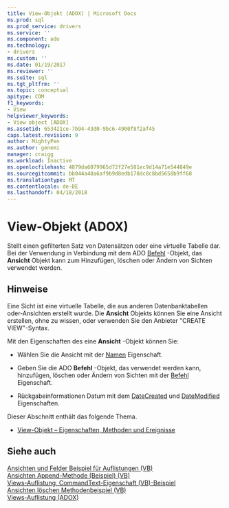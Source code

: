 ```yaml
---
title: View-Objekt (ADOX) | Microsoft Docs
ms.prod: sql
ms.prod_service: drivers
ms.service: ''
ms.component: ado
ms.technology:
- drivers
ms.custom: ''
ms.date: 01/19/2017
ms.reviewer: ''
ms.suite: sql
ms.tgt_pltfrm: ''
ms.topic: conceptual
apitype: COM
f1_keywords:
- View
helpviewer_keywords:
- View object [ADOX]
ms.assetid: 653421ce-7b94-43d0-9bc6-4900f8f2af45
caps.latest.revision: 9
author: MightyPen
ms.author: genemi
manager: craigg
ms.workload: Inactive
ms.openlocfilehash: 4879da6079965d72f27e581ec9d14a71e544849e
ms.sourcegitcommit: bb044a48a6af9b9d8edb178dc8c8bd5658b9ff68
ms.translationtype: MT
ms.contentlocale: de-DE
ms.lasthandoff: 04/18/2018
---
```

# <a name="view-object-adox"></a>View-Objekt (ADOX)
Stellt einen gefilterten Satz von Datensätzen oder eine virtuelle Tabelle dar. Bei der Verwendung in Verbindung mit dem ADO [Befehl](../../../ado/reference/ado-api/command-object-ado.md) -Objekt, das **Ansicht** Objekt kann zum Hinzufügen, löschen oder Ändern von Sichten verwendet werden.  
  
## <a name="remarks"></a>Hinweise  
 Eine Sicht ist eine virtuelle Tabelle, die aus anderen Datenbanktabellen oder-Ansichten erstellt wurde. Die **Ansicht** Objekts können Sie eine Ansicht erstellen, ohne zu wissen, oder verwenden Sie den Anbieter "CREATE VIEW"-Syntax.  
  
 Mit den Eigenschaften des eine **Ansicht** -Objekt können Sie:  
  
-   Wählen Sie die Ansicht mit der [Namen](../../../ado/reference/adox-api/name-property-adox.md) Eigenschaft.  
  
-   Geben Sie die ADO **Befehl** -Objekt, das verwendet werden kann, hinzufügen, löschen oder Ändern von Sichten mit der [Befehl](../../../ado/reference/adox-api/command-property-adox.md) Eigenschaft.  
  
-   Rückgabeinformationen Datum mit dem [DateCreated](../../../ado/reference/adox-api/datecreated-property-adox.md) und [DateModified](../../../ado/reference/adox-api/datemodified-property-adox.md) Eigenschaften.  
  
 Dieser Abschnitt enthält das folgende Thema.  
  
-   [View-Objekt – Eigenschaften, Methoden und Ereignisse](../../../ado/reference/adox-api/view-object-properties-methods-and-events.md)  
  
## <a name="see-also"></a>Siehe auch  
 [Ansichten und Felder Beispiel für Auflistungen (VB)](../../../ado/reference/adox-api/views-and-fields-collections-example-vb.md)   
 [Ansichten Append-Methode (Beispiel) (VB)](../../../ado/reference/adox-api/views-append-method-example-vb.md)   
 [Views-Auflistung, CommandText-Eigenschaft (VB)-Beispiel](../../../ado/reference/adox-api/views-collection-commandtext-property-example-vb.md)   
 [Ansichten löschen Methodenbeispiel (VB)](../../../ado/reference/adox-api/views-delete-method-example-vb.md)   
 [Views-Auflistung (ADOX)](../../../ado/reference/adox-api/views-collection-adox.md)
